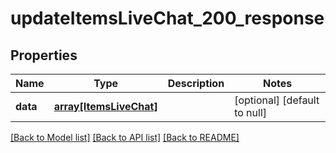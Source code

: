 # updateItemsLiveChat_200_response

## Properties
Name | Type | Description | Notes
------------ | ------------- | ------------- | -------------
**data** | [**array[ItemsLiveChat]**](ItemsLiveChat.md) |  | [optional] [default to null]

[[Back to Model list]](../README.md#documentation-for-models) [[Back to API list]](../README.md#documentation-for-api-endpoints) [[Back to README]](../README.md)


